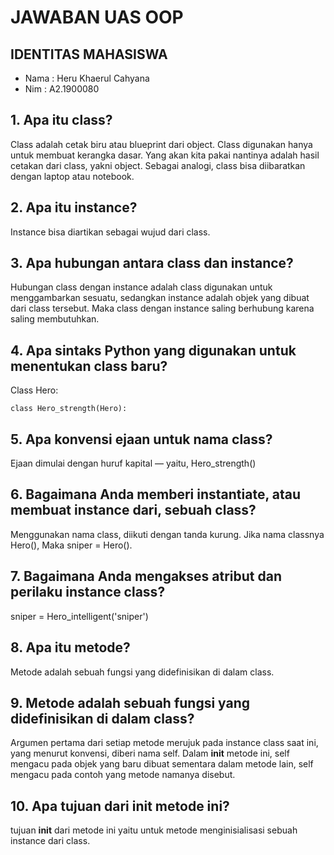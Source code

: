 # JAWABAN UAS OOP

## IDENTITAS MAHASISWA

* Nama : Heru Khaerul Cahyana
* Nim : A2.1900080

## 1. Apa itu class?

Class adalah cetak biru atau blueprint dari object. Class digunakan hanya untuk membuat kerangka dasar. Yang akan kita pakai nantinya adalah hasil cetakan dari class, yakni object. Sebagai analogi, class bisa diibaratkan dengan laptop atau notebook.

## 2. Apa itu instance?

Instance bisa diartikan sebagai wujud dari class. 

## 3. Apa hubungan antara class dan instance?

Hubungan class dengan instance adalah class digunakan untuk menggambarkan sesuatu, sedangkan instance adalah objek yang dibuat dari class tersebut. Maka class dengan instance saling berhubung karena saling membutuhkan.

## 4. Apa sintaks Python yang digunakan untuk menentukan class baru?

Class Hero:

    class Hero_strength(Hero): 

## 5. Apa konvensi ejaan untuk nama class?

 Ejaan dimulai dengan huruf kapital — yaitu, Hero_strength()

## 6. Bagaimana Anda memberi instantiate, atau membuat instance dari, sebuah class?

Menggunakan nama class, diikuti dengan tanda kurung.
Jika nama classnya Hero(), Maka  sniper = Hero().

## 7. Bagaimana Anda mengakses atribut dan perilaku instance class?

sniper = Hero_intelligent('sniper')

## 8. Apa itu metode?

Metode adalah sebuah fungsi yang didefinisikan di dalam class.

## 9. Metode adalah sebuah fungsi yang didefinisikan di dalam class?

Argumen pertama dari setiap metode merujuk pada instance class saat ini, yang menurut konvensi, diberi nama self. Dalam __init__ metode ini, self mengacu pada objek yang baru dibuat sementara dalam metode lain, self mengacu pada contoh yang metode namanya disebut.

## 10. Apa tujuan dari __init__ metode ini?

tujuan __init__ dari metode ini yaitu untuk metode menginisialisasi sebuah instance dari class.